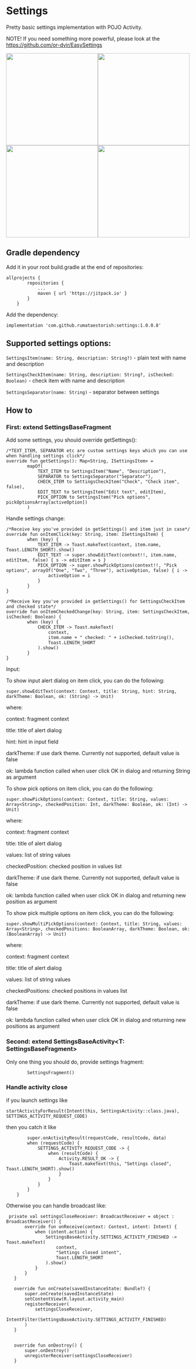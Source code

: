 # Settings
Pretty basic settings implementation with POJO Activity.

NOTE! If you need something more powerful, please look at the https://github.com/or-dvir/EasySettings

<img src="./images/1.png" width="250"><img src="./images/2.png" width="250"><img src="./images/3.png" width="250"><img src="./images/4.png" width="250">

## Gradle dependency

Add it in your root build.gradle at the end of repositories:

```
allprojects {
		repositories {
			...
			maven { url 'https://jitpack.io' }
		}
	}
```

Add the dependency:

`implementation 'com.github.rumataestorish:settings:1.0.0.8'`
				
## Supported settings options:
`SettingsItem(name: String, description: String?)` - plain text with name and description

`SettingsCheckItem(name: String, description: String?, isChecked: Boolean)` - check item with name and description

`SettingsSeparator(name: String)` - separator between settings


## How to
### First: extend SettingsBaseFragment
Add some settings, you should override getSettings():

```
/*TEXT_ITEM, SEPARATOR etc are custom settings keys which you can use when handling settings click*/
override fun getSettings(): Map<String, ISettingsItem> =
        mapOf(
            TEXT_ITEM to SettingsItem("Name", "Description"),
            SEPARATOR to SettingsSeparator("Separator"),
            CHECK_ITEM to SettingsCheckItem("Check", "Check item", false),
            EDIT_TEXT to SettingsItem("Edit text", editItem),
            PICK_OPTION to SettingsItem("Pick options", pickOptionsArray[activeOption])
        )
```

Handle settings change:
```    
/*Receive key you've provided in getSettings() and item just in case*/
override fun onItemClick(key: String, item: ISettingsItem) {
        when (key) {
            TEXT_ITEM -> Toast.makeText(context, item.name, Toast.LENGTH_SHORT).show()
            EDIT_TEXT -> super.showEditText(context!!, item.name, editItem, false) { s -> editItem = s }
            PICK_OPTION -> super.showPickOptions(context!!, "Pick options", arrayOf("One", "Two", "Three"), activeOption, false) { i ->
                activeOption = i
            }
        }
}

/*Receive key you've provided in getSettings() for SettingsCheckItem and checked state*/
override fun onItemCheckedChange(key: String, item: SettingsCheckItem, isChecked: Boolean) {
        when (key) {
            CHECK_ITEM -> Toast.makeText(
                context,
                item.name + " checked: " + isChecked.toString(),
                Toast.LENGTH_SHORT
            ).show()
        }
}
```
Input:

To show input alert dialog on item click, you can do the following:

`super.showEditText(context: Context, title: String, hint: String, darkTheme: Boolean, ok: (String) -> Unit)`

where:

context: fragment context

title: title of alert dialog

hint: hint in input field

darkTheme: if use dark theme. Currently not supported, default value is false

ok: lambda function called when user click OK in dialog and returning String as argument

To show pick options on item click, you can do the following:

`super.showPickOptions(context: Context, title: String, values: Array<String>, checkedPosition: Int, darkTheme: Boolean, ok: (Int) -> Unit)`

where:

context: fragment context

title: title of alert dialog

values: list of string values

checkedPosition: checked position in values list

darkTheme: if use dark theme. Currently not supported, default value is false

ok: lambda function called when user click OK in dialog and returning new position as argument

To show pick multiple options on item click, you can do the following:

`super.showMultiPickOptions(context: Context, title: String, values: Array<String>, checkedPositions: BooleanArray, darkTheme: Boolean, ok: (BooleanArray) -> Unit)`

where:

context: fragment context

title: title of alert dialog

values: list of string values

checkedPositions: checked positions in values list

darkTheme: if use dark theme. Currently not supported, default value is false

ok: lambda function called when user click OK in dialog and returning new positions as argument

### Second: extend SettingsBaseActivity<T: SettingsBaseFragment>
Only one thing you should do, provide settings fragment:

```override fun getFragment(): SettingsFragment =
        SettingsFragment()
```

### Handle activity close

if you launch settings like

`startActivityForResult(Intent(this, SettingsActivity::class.java), SETTINGS_ACTIVITY_REQUEST_CODE)`

then you catch it like

```  override fun onActivityResult(requestCode: Int, resultCode: Int, data: Intent?) {
        super.onActivityResult(requestCode, resultCode, data)
        when (requestCode) {
            SETTINGS_ACTIVITY_REQUEST_CODE -> {
                when (resultCode) {
                    Activity.RESULT_OK -> {
                        Toast.makeText(this, "Settings closed", Toast.LENGTH_SHORT).show()
                    }
                }
            }
        }
    }
```
    
 Otherwise you can handle broadcast like:
 
 ```
  private val settingsCloseReceiver: BroadcastReceiver = object : BroadcastReceiver() {
        override fun onReceive(context: Context, intent: Intent) {
            when (intent.action) {
                SettingsBaseActivity.SETTINGS_ACTIVITY_FINISHED -> Toast.makeText(
                    context,
                    "Settings closed intent",
                    Toast.LENGTH_SHORT
                ).show()
            }
        }
    }
    
    override fun onCreate(savedInstanceState: Bundle?) {
        super.onCreate(savedInstanceState)
        setContentView(R.layout.activity_main)
        registerReceiver(
            settingsCloseReceiver,
            IntentFilter(SettingsBaseActivity.SETTINGS_ACTIVITY_FINISHED)
        )
    }


    override fun onDestroy() {
        super.onDestroy()
        unregisterReceiver(settingsCloseReceiver)
    }
 ```
 

